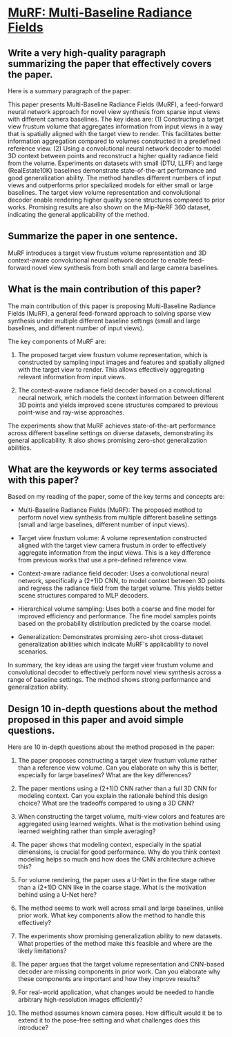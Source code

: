 # [MuRF: Multi-Baseline Radiance Fields](https://arxiv.org/abs/2312.04565)

## Write a very high-quality paragraph summarizing the paper that effectively covers the paper.

 Here is a summary paragraph of the paper:

This paper presents Multi-Baseline Radiance Fields (MuRF), a feed-forward neural network approach for novel view synthesis from sparse input views with different camera baselines. The key ideas are: (1) Constructing a target view frustum volume that aggregates information from input views in a way that is spatially aligned with the target view to render. This facilitates better information aggregation compared to volumes constructed in a predefined reference view. (2) Using a convolutional neural network decoder to model 3D context between points and reconstruct a higher quality radiance field from the volume. Experiments on datasets with small (DTU, LLFF) and large (RealEstate10K) baselines demonstrate state-of-the-art performance and good generalization ability. The method handles different numbers of input views and outperforms prior specialized models for either small or large baselines. The target view volume representation and convolutional decoder enable rendering higher quality scene structures compared to prior works. Promising results are also shown on the Mip-NeRF 360 dataset, indicating the general applicability of the method.


## Summarize the paper in one sentence.

 MuRF introduces a target view frustum volume representation and 3D context-aware convolutional neural network decoder to enable feed-forward novel view synthesis from both small and large camera baselines.


## What is the main contribution of this paper?

 The main contribution of this paper is proposing Multi-Baseline Radiance Fields (MuRF), a general feed-forward approach to solving sparse view synthesis under multiple different baseline settings (small and large baselines, and different number of input views). 

The key components of MuRF are:

1) The proposed target view frustum volume representation, which is constructed by sampling input images and features and spatially aligned with the target view to render. This allows effectively aggregating relevant information from input views. 

2) The context-aware radiance field decoder based on a convolutional neural network, which models the context information between different 3D points and yields improved scene structures compared to previous point-wise and ray-wise approaches.

The experiments show that MuRF achieves state-of-the-art performance across different baseline settings on diverse datasets, demonstrating its general applicability. It also shows promising zero-shot generalization abilities.


## What are the keywords or key terms associated with this paper?

 Based on my reading of the paper, some of the key terms and concepts are:

- Multi-Baseline Radiance Fields (MuRF): The proposed method to perform novel view synthesis from multiple different baseline settings (small and large baselines, different number of input views).

- Target view frustum volume: A volume representation constructed aligned with the target view camera frustum in order to effectively aggregate information from the input views. This is a key difference from previous works that use a pre-defined reference view.

- Context-aware radiance field decoder: Uses a convolutional neural network, specifically a (2+1)D CNN, to model context between 3D points and regress the radiance field from the target volume. This yields better scene structures compared to MLP decoders.

- Hierarchical volume sampling: Uses both a coarse and fine model for improved efficiency and performance. The fine model samples points based on the probability distribution predicted by the coarse model.

- Generalization: Demonstrates promising zero-shot cross-dataset generalization abilities which indicate MuRF's applicability to novel scenarios.

In summary, the key ideas are using the target view frustum volume and convolutional decoder to effectively perform novel view synthesis across a range of baseline settings. The method shows strong performance and generalization ability.


## Design 10 in-depth questions about the method proposed in this paper and avoid simple questions.

 Here are 10 in-depth questions about the method proposed in the paper:

1. The paper proposes constructing a target view frustum volume rather than a reference view volume. Can you elaborate on why this is better, especially for large baselines? What are the key differences?

2. The paper mentions using a (2+1)D CNN rather than a full 3D CNN for modeling context. Can you explain the rationale behind this design choice? What are the tradeoffs compared to using a 3D CNN? 

3. When constructing the target volume, multi-view colors and features are aggregated using learned weights. What is the motivation behind using learned weighting rather than simple averaging?

4. The paper shows that modeling context, especially in the spatial dimensions, is crucial for good performance. Why do you think context modeling helps so much and how does the CNN architecture achieve this?

5. For volume rendering, the paper uses a U-Net in the fine stage rather than a (2+1)D CNN like in the coarse stage. What is the motivation behind using a U-Net here?

6. The method seems to work well across small and large baselines, unlike prior work. What key components allow the method to handle this effectively?

7. The experiments show promising generalization ability to new datasets. What properties of the method make this feasible and where are the likely limitations? 

8. The paper argues that the target volume representation and CNN-based decoder are missing components in prior work. Can you elaborate why these components are important and how they improve results?

9. For real-world application, what changes would be needed to handle arbitrary high-resolution images efficiently?

10. The method assumes known camera poses. How difficult would it be to extend it to the pose-free setting and what challenges does this introduce?

